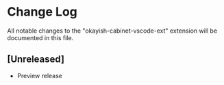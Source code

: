 # Change Log

All notable changes to the "okayish-cabinet-vscode-ext" extension will be documented in this file.

## [Unreleased]

- Preview release